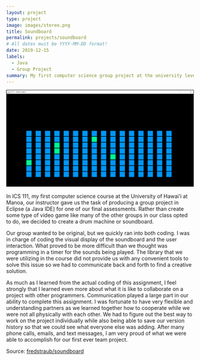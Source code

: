 ```yaml
---
layout: project
type: project
image: images/stereo.png
title: Soundboard
permalink: projects/soundboard
# All dates must be YYYY-MM-DD format!
date: 2019-12-15
labels:
  - Java
  - Group Project
summary: My first computer science group project at the university level.
---
```


<img class="ui medium right floated rounded image" src="../images/soundboard.png">

In ICS 111, my first computer science course at the University of Hawai’i at Manoa, our instructor gave us the task of producing a group project in Eclipse (a Java IDE) for one of our final assessments. Rather than create some type of video game like many of the other groups in our class opted to do, we decided to create a drum machine or soundboard. 

Our group wanted to be original, but we quickly ran into both coding. I was in charge of coding the visual display of the soundboard and the user interaction. What proved to be more difficult than we thought was programming in a timer for the sounds being played. The library that we were utilizing in the course did not provide us with any convenient tools to solve this issue so we had to communicate back and forth to find a creative solution. 

As much as I learned from the actual coding of this assignment, I feel strongly that I learned even more about what it is like to collaborate on a project with other programmers. Communication played a large part in our ability to complete this assignment. I was fortunate to have very flexible and understanding partners as we learned together how to cooperate while we were not all physically with each other. We had to figure out the best way to work on the project individually while also being able to save our version history so that we could see what everyone else was adding. After many phone calls, emails, and text messages, I am very proud of what we were able to accomplish for our first ever team project.

Source: <a href="https://github.com/fredstraub/soundboard"><i class="large github icon"></i>fredstraub/soundboard</a>


